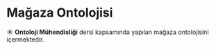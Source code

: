 # Mağaza Ontolojisi

 :sunny: __Ontoloji Mühendisliği__ dersi kapsamında yapılan mağaza ontolojisini içermektedir.
